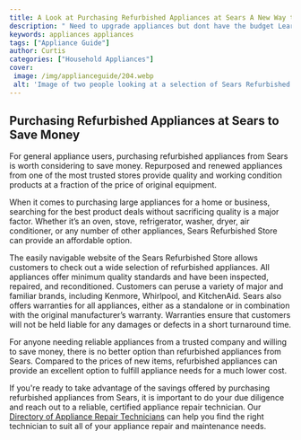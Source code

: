 ```yaml
---
title: A Look at Purchasing Refurbished Appliances at Sears A New Way to Save Money at Sears
description: " Need to upgrade appliances but dont have the budget Learn how you can purchase refurbished appliances and save money with Sears"
keywords: appliances appliances
tags: ["Appliance Guide"]
author: Curtis
categories: ["Household Appliances"]
cover: 
 image: /img/applianceguide/204.webp
 alt: 'Image of two people looking at a selection of Sears Refurbished Appliances a new way to save money at Sears'
---
```

## Purchasing Refurbished Appliances at Sears to Save Money

For general appliance users, purchasing refurbished appliances from Sears is worth considering to save money. Repurposed and renewed appliances from one of the most trusted stores provide quality and working condition products at a fraction of the price of original equipment. 

When it comes to purchasing large appliances for a home or business, searching for the best product deals without sacrificing quality is a major factor. Whether it’s an oven, stove, refrigerator, washer, dryer, air conditioner, or any number of other appliances, Sears Refurbished Store can provide an affordable option. 

The easily navigable website of the Sears Refurbished Store allows customers to check out a wide selection of refurbished appliances. All appliances offer minimum quality standards and have been inspected, repaired, and reconditioned. Customers can peruse a variety of major and familiar brands, including Kenmore, Whirlpool, and KitchenAid. Sears also offers warranties for all appliances, either as a standalone or in combination with the original manufacturer’s warranty. Warranties ensure that customers will not be held liable for any damages or defects in a short turnaround time.

For anyone needing reliable appliances from a trusted company and willing to save money, there is no better option than refurbished appliances from Sears. Compared to the prices of new items, refurbished appliances can provide an excellent option to fulfill appliance needs for a much lower cost. 

If you're ready to take advantage of the savings offered by purchasing refurbished appliances from Sears, it is important to do your due diligence and reach out to a reliable, certified appliance repair technician. Our [Directory of Appliance Repair Technicians](./pages/appliance-repair-technicians) can help you find the right technician to suit all of your appliance repair and maintenance needs.
